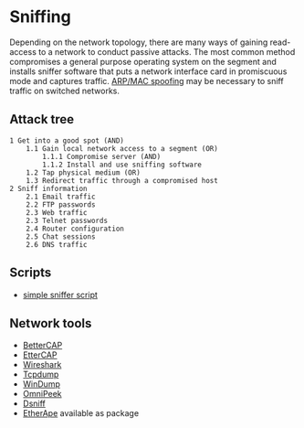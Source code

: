 ﻿# Sniffing

Depending on the network topology, there are many ways of gaining read-access to a network to conduct passive attacks. The most common method compromises a general purpose operating system on the segment and installs sniffer software that puts a network interface card in promiscuous mode and captures traffic. [ARP/MAC spoofing](ARP-spoofing.md) may be necessary to sniff traffic on switched networks.

## Attack tree

```text
1 Get into a good spot (AND)
    1.1 Gain local network access to a segment (OR)
        1.1.1 Compromise server (AND)
        1.1.2 Install and use sniffing software
    1.2 Tap physical medium (OR)
    1.3 Redirect traffic through a compromised host    
2 Sniff information 
    2.1 Email traffic
    2.2 FTP passwords
    2.3 Web traffic
    2.3 Telnet passwords
    2.4 Router configuration
    2.5 Chat sessions
    2.6 DNS traffic
```

## Scripts

* [simple sniffer script](https://github.com/tymyrddin/ymrir/tree/master/packet_sniffer)

## Network tools
* [BetterCAP](https://www.bettercap.org/)
* [EtterCAP](https://www.ettercap-project.org/)
* [Wireshark](https://www.wireshark.org/)
* [Tcpdump](https://www.tcpdump.or/)
* [WinDump](https://www.winpcap.org/windump/)
* [OmniPeek](https://store.liveaction.com/product/omnipeek-network-protocol-analyzer/)
* [Dsniff](https://www.monkey.org/~dugsong/dsniff/)
* [EtherApe](https://etherape.sourceforge.io/) available as package





